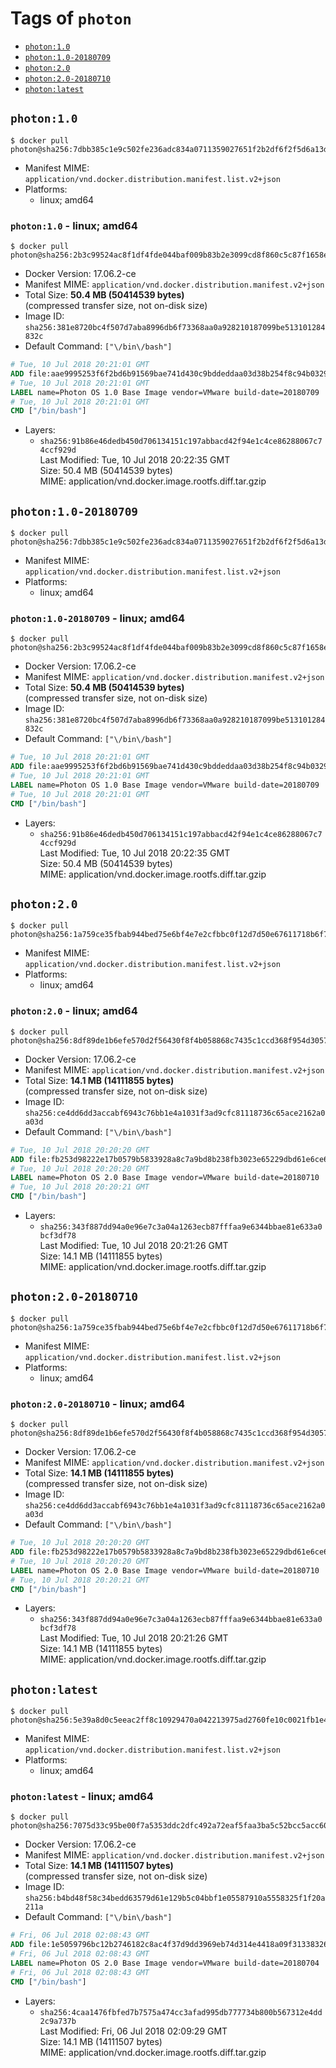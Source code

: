 <!-- THIS FILE IS GENERATED VIA './update-remote.sh' -->

# Tags of `photon`

-	[`photon:1.0`](#photon10)
-	[`photon:1.0-20180709`](#photon10-20180709)
-	[`photon:2.0`](#photon20)
-	[`photon:2.0-20180710`](#photon20-20180710)
-	[`photon:latest`](#photonlatest)

## `photon:1.0`

```console
$ docker pull photon@sha256:7dbb385c1e9c502fe236adc834a0711359027651f2b2df6f2f5d6a13df54735b
```

-	Manifest MIME: `application/vnd.docker.distribution.manifest.list.v2+json`
-	Platforms:
	-	linux; amd64

### `photon:1.0` - linux; amd64

```console
$ docker pull photon@sha256:2b3c99524ac8f1df4fde044baf009b83b2e3099cd8f860c5c87f1658e6c6e6ba
```

-	Docker Version: 17.06.2-ce
-	Manifest MIME: `application/vnd.docker.distribution.manifest.v2+json`
-	Total Size: **50.4 MB (50414539 bytes)**  
	(compressed transfer size, not on-disk size)
-	Image ID: `sha256:381e8720bc4f507d7aba8996db6f73368aa0a928210187099be513101284832c`
-	Default Command: `["\/bin\/bash"]`

```dockerfile
# Tue, 10 Jul 2018 20:21:01 GMT
ADD file:aae9995253f6f2bd6b91569bae741d430c9bddeddaa03d38b254f8c94b0329ce in / 
# Tue, 10 Jul 2018 20:21:01 GMT
LABEL name=Photon OS 1.0 Base Image vendor=VMware build-date=20180709
# Tue, 10 Jul 2018 20:21:01 GMT
CMD ["/bin/bash"]
```

-	Layers:
	-	`sha256:91b86e46dedb450d706134151c197abbacd42f94e1c4ce86288067c74ccf929d`  
		Last Modified: Tue, 10 Jul 2018 20:22:35 GMT  
		Size: 50.4 MB (50414539 bytes)  
		MIME: application/vnd.docker.image.rootfs.diff.tar.gzip

## `photon:1.0-20180709`

```console
$ docker pull photon@sha256:7dbb385c1e9c502fe236adc834a0711359027651f2b2df6f2f5d6a13df54735b
```

-	Manifest MIME: `application/vnd.docker.distribution.manifest.list.v2+json`
-	Platforms:
	-	linux; amd64

### `photon:1.0-20180709` - linux; amd64

```console
$ docker pull photon@sha256:2b3c99524ac8f1df4fde044baf009b83b2e3099cd8f860c5c87f1658e6c6e6ba
```

-	Docker Version: 17.06.2-ce
-	Manifest MIME: `application/vnd.docker.distribution.manifest.v2+json`
-	Total Size: **50.4 MB (50414539 bytes)**  
	(compressed transfer size, not on-disk size)
-	Image ID: `sha256:381e8720bc4f507d7aba8996db6f73368aa0a928210187099be513101284832c`
-	Default Command: `["\/bin\/bash"]`

```dockerfile
# Tue, 10 Jul 2018 20:21:01 GMT
ADD file:aae9995253f6f2bd6b91569bae741d430c9bddeddaa03d38b254f8c94b0329ce in / 
# Tue, 10 Jul 2018 20:21:01 GMT
LABEL name=Photon OS 1.0 Base Image vendor=VMware build-date=20180709
# Tue, 10 Jul 2018 20:21:01 GMT
CMD ["/bin/bash"]
```

-	Layers:
	-	`sha256:91b86e46dedb450d706134151c197abbacd42f94e1c4ce86288067c74ccf929d`  
		Last Modified: Tue, 10 Jul 2018 20:22:35 GMT  
		Size: 50.4 MB (50414539 bytes)  
		MIME: application/vnd.docker.image.rootfs.diff.tar.gzip

## `photon:2.0`

```console
$ docker pull photon@sha256:1a759ce35fbab944bed75e6bf4e7e2cfbbc0f12d7d50e67611718b6f778519d3
```

-	Manifest MIME: `application/vnd.docker.distribution.manifest.list.v2+json`
-	Platforms:
	-	linux; amd64

### `photon:2.0` - linux; amd64

```console
$ docker pull photon@sha256:8df89de1b6efe570d2f56430f8f4b058868c7435c1ccd368f954d30572ebcc66
```

-	Docker Version: 17.06.2-ce
-	Manifest MIME: `application/vnd.docker.distribution.manifest.v2+json`
-	Total Size: **14.1 MB (14111855 bytes)**  
	(compressed transfer size, not on-disk size)
-	Image ID: `sha256:ce4dd6dd3accabf6943c76bb1e4a1031f3ad9cfc81118736c65ace2162a0a03d`
-	Default Command: `["\/bin\/bash"]`

```dockerfile
# Tue, 10 Jul 2018 20:20:20 GMT
ADD file:fb253d98222e17b0579b5833928a8c7a9bd8b238fb3023e65229dbd61e6ce6af in / 
# Tue, 10 Jul 2018 20:20:20 GMT
LABEL name=Photon OS 2.0 Base Image vendor=VMware build-date=20180710
# Tue, 10 Jul 2018 20:20:21 GMT
CMD ["/bin/bash"]
```

-	Layers:
	-	`sha256:343f887dd94a0e96e7c3a04a1263ecb87fffaa9e6344bbae81e633a0bcf3df78`  
		Last Modified: Tue, 10 Jul 2018 20:21:26 GMT  
		Size: 14.1 MB (14111855 bytes)  
		MIME: application/vnd.docker.image.rootfs.diff.tar.gzip

## `photon:2.0-20180710`

```console
$ docker pull photon@sha256:1a759ce35fbab944bed75e6bf4e7e2cfbbc0f12d7d50e67611718b6f778519d3
```

-	Manifest MIME: `application/vnd.docker.distribution.manifest.list.v2+json`
-	Platforms:
	-	linux; amd64

### `photon:2.0-20180710` - linux; amd64

```console
$ docker pull photon@sha256:8df89de1b6efe570d2f56430f8f4b058868c7435c1ccd368f954d30572ebcc66
```

-	Docker Version: 17.06.2-ce
-	Manifest MIME: `application/vnd.docker.distribution.manifest.v2+json`
-	Total Size: **14.1 MB (14111855 bytes)**  
	(compressed transfer size, not on-disk size)
-	Image ID: `sha256:ce4dd6dd3accabf6943c76bb1e4a1031f3ad9cfc81118736c65ace2162a0a03d`
-	Default Command: `["\/bin\/bash"]`

```dockerfile
# Tue, 10 Jul 2018 20:20:20 GMT
ADD file:fb253d98222e17b0579b5833928a8c7a9bd8b238fb3023e65229dbd61e6ce6af in / 
# Tue, 10 Jul 2018 20:20:20 GMT
LABEL name=Photon OS 2.0 Base Image vendor=VMware build-date=20180710
# Tue, 10 Jul 2018 20:20:21 GMT
CMD ["/bin/bash"]
```

-	Layers:
	-	`sha256:343f887dd94a0e96e7c3a04a1263ecb87fffaa9e6344bbae81e633a0bcf3df78`  
		Last Modified: Tue, 10 Jul 2018 20:21:26 GMT  
		Size: 14.1 MB (14111855 bytes)  
		MIME: application/vnd.docker.image.rootfs.diff.tar.gzip

## `photon:latest`

```console
$ docker pull photon@sha256:5e39a8d0c5eeac2ff8c10929470a042213975ad2760fe10c0021fb1e4179fd14
```

-	Manifest MIME: `application/vnd.docker.distribution.manifest.list.v2+json`
-	Platforms:
	-	linux; amd64

### `photon:latest` - linux; amd64

```console
$ docker pull photon@sha256:7075d33c95be00f7a5353ddc2dfc492a72eaf5faa3ba5c52bcc5acc6005a59b2
```

-	Docker Version: 17.06.2-ce
-	Manifest MIME: `application/vnd.docker.distribution.manifest.v2+json`
-	Total Size: **14.1 MB (14111507 bytes)**  
	(compressed transfer size, not on-disk size)
-	Image ID: `sha256:b4bd48f58c34bedd63579d61e129b5c04bbf1e05587910a5558325f1f20a211a`
-	Default Command: `["\/bin\/bash"]`

```dockerfile
# Fri, 06 Jul 2018 02:08:43 GMT
ADD file:1e5059796bc12b2746182c8ac4f37d9dd3969eb74d314e4418a09f31338326c9 in / 
# Fri, 06 Jul 2018 02:08:43 GMT
LABEL name=Photon OS 2.0 Base Image vendor=VMware build-date=20180704
# Fri, 06 Jul 2018 02:08:43 GMT
CMD ["/bin/bash"]
```

-	Layers:
	-	`sha256:4caa1476fbfed7b7575a474cc3afad995db777734b800b567312e4dd2c9a737b`  
		Last Modified: Fri, 06 Jul 2018 02:09:29 GMT  
		Size: 14.1 MB (14111507 bytes)  
		MIME: application/vnd.docker.image.rootfs.diff.tar.gzip

